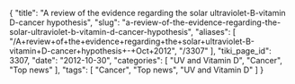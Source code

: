 {
    "title": "A review of the evidence regarding the solar ultraviolet-B-vitamin D-cancer hypothesis",
    "slug": "a-review-of-the-evidence-regarding-the-solar-ultraviolet-b-vitamin-d-cancer-hypothesis",
    "aliases": [
        "/A+review+of+the+evidence+regarding+the+solar+ultraviolet-B-vitamin+D-cancer+hypothesis+-+Oct+2012",
        "/3307"
    ],
    "tiki_page_id": 3307,
    "date": "2012-10-30",
    "categories": [
        "UV and Vitamin D",
        "Cancer",
        "Top news"
    ],
    "tags": [
        "Cancer",
        "Top news",
        "UV and Vitamin D"
    ]
}